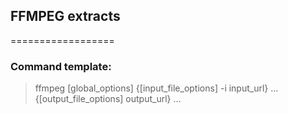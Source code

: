 ## FFMPEG extracts
==================


### Command template:
> ffmpeg [global_options] 
{[input_file_options] -i input_url} ... 
{[output_file_options] output_url} ...
